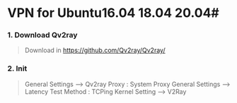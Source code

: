 # VPN for Ubuntu16.04 18.04 20.04#


### 1. Download Qv2ray

>  Download in https://github.com/Qv2ray/Qv2ray/


### 2. Init
>   General Settings --> Qv2ray Proxy : System Proxy
>   General Settings --> Latency Test Method : TCPing
>   Kernel Setting --> V2Ray
